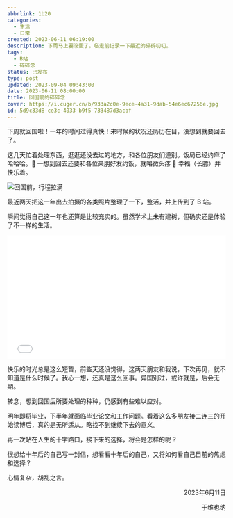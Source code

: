 ```yaml
---
abbrlink: 1b20
categories:
  - 生活
  - 日常
created: 2023-06-11 06:19:00
description: 下周马上要滚蛋了。临走前记录一下最近的碎碎叨叨。
tags:
  - B站
  - 碎碎念
status: 已发布
type: post
updated: 2023-09-04 09:43:00
date: 2023-06-11 08:00:00
title: 回国前的碎碎念
cover: https://i.cuger.cn/b/933a2c0e-9ece-4a31-9dab-54e6ec67256e.jpg
id: 5d9c33d8-ce3c-4033-b9f5-733487d3acbf
---
```


下周就回国啦！一年的时间过得真快！来时候的状况还历历在目，没想到就要回去了。

这几天忙着处理东西，逛逛还没去过的地方，和各位朋友们道别。饭局已经约麻了哈哈哈。🤣 一想到回去还要和各位亲朋好友约饭，就略微头疼 🥶 幸福（长膘）并快乐着。

![回国前，行程拉满](https://i.cuger.cn/b/013d69e3-1c6e-4349-a57c-a1b15dab2a8c.png)

最近两天把这一年出去拍摄的各类照片整理了一下，整活，并上传到了 B 站。

瞬间觉得自己这一年也还算是比较充实的。虽然学术上未有建树，但确实还是体验了不一样的生活。

<div style="width: 100%; margin-top: 4px; margin-bottom: 4px;"><iframe src="//player.bilibili.com/player.html?bvid=BV1314y1Q7Jb&page=1&autoplay=0" scrolling="no" border="0" frameborder="no" framespacing="0" allowfullscreen="true" style="width: 100%; margin:0; aspect-ratio: 16/9;"> </iframe></div>

快乐的时光总是这么短暂，前些天还没觉得，这两天朋友和我说，下次再见，就不知道是什么时候了。我心一想，还真是这么回事。异国别过，或许就是，后会无期。

转念，想到回国后所要处理的种种，仍感到有些难以应对。

明年即将毕业，下半年就面临毕业论文和工作问题。看着这么多朋友接二连三的开始读博后，真的是无所适从。略找不到继续下去的意义。

再一次站在人生的十字路口，接下来的选择，将会是怎样的呢？

很想给十年后的自己写一封信，想看看十年后的自己，又将如何看自己目前的焦虑和选择？

心情复杂，胡乱之言。

<p align="right">2023年6月11日</p>
<p align="right">于维也纳</p>

